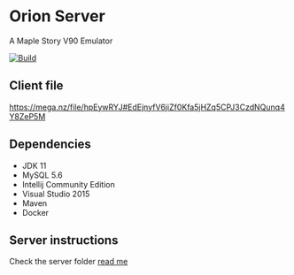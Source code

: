 # Orion Server
A Maple Story V90 Emulator

[![Build](https://github.com/MapleStoryA/orion-server/actions/workflows/build.yml/badge.svg)](https://github.com/MapleStoryA/orion-server/actions/workflows/build.yml)

## Client file
https://mega.nz/file/hpEywRYJ#EdEjnyfV6jiZf0Kfa5jHZq5CPJ3CzdNQunq4Y8ZeP5M

## Dependencies
- JDK 11
- MySQL 5.6
- Intellij Community Edition
- Visual Studio 2015
- Maven
- Docker

## Server instructions
Check the server folder [read me](server/README.md)

